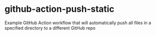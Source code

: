 # github-action-push-static
Example GitHub Action workflow that will automatically push all files in a specified directory to a different GitHub repo
